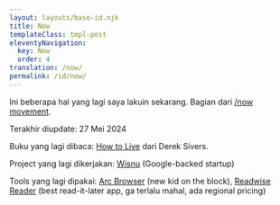 ```yaml
---
layout: layouts/base-id.njk
title: Now
templateClass: tmpl-post
eleventyNavigation:
  key: Now
  order: 4
translation: /now/
permalink: /id/now/
---
```


Ini beberapa hal yang lagi saya lakuin sekarang. Bagian dari [/now movement](https://nownownow.com).

Terakhir diupdate: 27 Mei 2024

Buku yang lagi dibaca: [How to Live](https://sive.rs/h) dari Derek Sivers.

Project yang lagi dikerjakan: [Wisnu](https://wisnusantara.id) (Google-backed startup)

Tools yang lagi dipakai: [Arc Browser](https://arc.net) (new kid on the block), [Readwise Reader](https://readwise.io/read) (best read-it-later app, ga terlalu mahal, ada regional pricing)